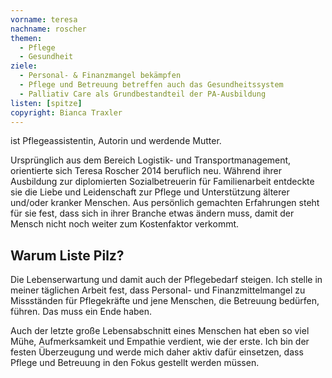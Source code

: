 ```yaml
---
vorname: teresa
nachname: roscher
themen:
  - Pflege
  - Gesundheit
ziele:
  - Personal- & Finanzmangel bekämpfen
  - Pflege und Betreuung betreffen auch das Gesundheitssystem
  - Palliativ Care als Grundbestandteil der PA-Ausbildung
listen: [spitze]
copyright: Bianca Traxler
---
```


ist Pflegeassistentin, Autorin und werdende Mutter.

Ursprünglich aus dem Bereich Logistik- und Transportmanagement, orientierte sich Teresa Roscher 2014 beruflich neu. Während ihrer Ausbildung zur diplomierten Sozialbetreuerin für Familienarbeit entdeckte sie die Liebe und Leidenschaft zur Pflege und Unterstützung älterer und/oder kranker Menschen. Aus persönlich gemachten Erfahrungen steht für sie fest, dass sich in ihrer Branche etwas ändern muss, damit der Mensch nicht noch weiter zum Kostenfaktor verkommt.

## Warum Liste Pilz?

Die Lebenserwartung und damit auch der Pflegebedarf steigen. Ich stelle in meiner täglichen Arbeit fest, dass Personal- und Finanzmittelmangel zu Missständen für Pflegekräfte und jene Menschen, die Betreuung bedürfen, führen. Das muss ein Ende haben.

Auch der letzte große Lebensabschnitt eines Menschen hat eben so viel Mühe, Aufmerksamkeit und Empathie verdient, wie der erste. Ich bin der festen Überzeugung und werde mich daher aktiv dafür einsetzen, dass Pflege und Betreuung in den Fokus gestellt werden müssen.